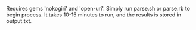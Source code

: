 Requires gems 'nokogiri' and 'open-uri'.
Simply run parse.sh or parse.rb to begin process. It takes 10-15 minutes to run, and the results is stored in output.txt.
